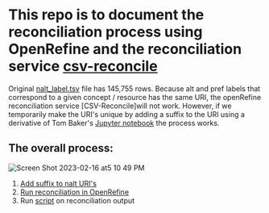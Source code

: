# This  repo  is  to  document the reconciliation process using OpenRefine and the reconciliation service [csv-reconcile](https://github.com/gitonthescene/csv-reconcile) 

Original [nalt_label.tsv](https://github.com/woody544/nalt4ma/blob/main/nalt/nalt_labels/nalt_labels.tsv) file has 145,755 rows. Because alt and pref labels that correspond to a given concept / resource has the same URI, the openRefine reconciliation service [CSV-Reconcile]will not work. However, if we temporarily make the URI's unique by adding a suffix to the URI using a derivative of Tom Baker's [Jupyter notebook](https://github.com/dorisavedikian/Reconciliation_Project/blob/main/CSV-Reconcile_Process/Shorter_process/Python_scripts/nalt_label.py) the process works. 





## The overall process:
![Screen Shot 2023-02-16 at5 10 49 PM](https://user-images.githubusercontent.com/109038399/219524268-e70c9bde-9355-4576-b5b7-f8c18d20cc92.png)

1. [Add suffix to nalt URI's](https://github.com/dorisavedikian/Reconciliation_Project/blob/main/CSV-Reconcile_Process/Shorter_process/Python_scripts/nalt_label.py)
2. [Run reconciliation in OpenRefine](https://github.com/dorisavedikian/Reconciliation_Project/blob/main/CSV-Reconcile_Process/Notes/Notes_csv-reconcile)
3. Run [script](https://github.com/dorisavedikian/Reconciliation_Project/blob/main/CSV-Reconcile_Process/Shorter_process/Python_scripts/Matches.py) on reconciliation output
